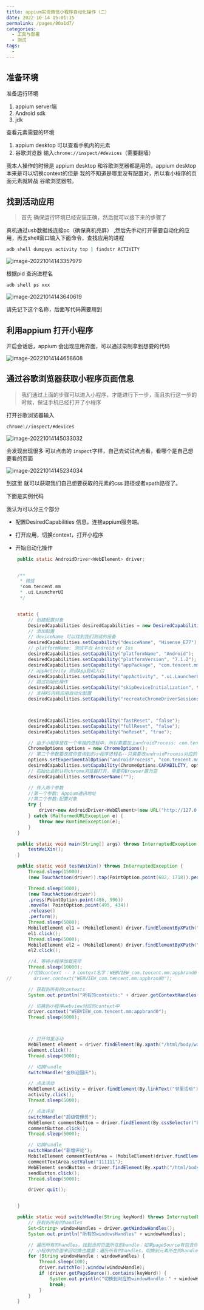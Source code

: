 ```yaml
---
title: appium实现微信小程序自动化操作（二）
date: 2022-10-14 15:01:15
permalink: /pages/80a1d7/
categories:
  - 工具与部署
  - 测试
tags:
  - 
---
```

## 准备环境

准备运行环境

1. appium server端
2. Android sdk
3. jdk

查看元素需要的环境

1. appium desktop 可以查看手机内的元素
2. 谷歌浏览器 输入`chrome://inspect/#devices`（需要翻墙）



我本人操作的时候是 appium desktop 和谷歌浏览器都是用的，appium desktop 本来是可以切换context的但是 我的不知道是哪里没有配置对，所以看小程序的页面元素就转战 谷歌浏览器啦。



## 找到活动应用

> 首先 确保运行环境已经安装正确，然后就可以接下来的步骤了

真机通过usb数据线连接pc（确保真机亮屏） ,然后先手动打开需要自动化的应用，再去shell窗口输入下面命令，查找应用的进程

```sh
adb shell dumpsys activity top | findstr ACTIVITY
```

![image-20221014143357979](https://img.ggball.top/img/image-20221014143357979.png?picGo)

根据pid 查询进程名

```sh
adb shell ps xxx
```

![image-20221014143640619](https://img.ggball.top/img/image-20221014143640619.png?picGo)

请先记下这个名称，后面写代码需要用到



## 利用appium 打开小程序

开启会话后，appium 会出现应用界面，可以通过录制拿到想要的代码

![image-20221014144658608](https://img.ggball.top/img/image-20221014144658608.png?picGo)

## 通过谷歌浏览器获取小程序页面信息

> 我们通过上面的步骤可以进入小程序，才能进行下一步，而且执行这一步的时候，保证手机已经打开了小程序

打开谷歌浏览器输入

```sh
chrome://inspect/#devices
```

![image-20221014145033032](https://img.ggball.top/img/image-20221014145033032.png?picGo)

会发现出现很多 可以点击的 `inspect`字样，自己去试试点点看，看哪个是自己想要看的页面

![image-20221014145234034](https://img.ggball.top/img/image-20221014145234034.png?picGo)

到这里 就可以获取我们自己想要获取的元素的css 路径或者xpath路径了。



下面是实例代码

我认为可以分三个部分

- 配置DesiredCapabilities 信息，连接appium服务端。

- 打开应用，切换context，打开小程序

- 开始自动化操作

```java
    public static AndroidDriver<WebElement> driver;


    /**
     * 微信
     *com.tencent.mm
     * .ui.LauncherUI
     */


    static {
        // 创建配置对象
        DesiredCapabilities desiredCapabilities = new DesiredCapabilities();
        // 添加配置
        // deviceName 可以找到我们测试的设备
        desiredCapabilities.setCapability("deviceName", "Hisense_E77");
        // platformName: 测试平台 Android or Ios
        desiredCapabilities.setCapability("platformName", "Android");
        desiredCapabilities.setCapability("platformVersion", "7.1.2");
        desiredCapabilities.setCapability("appPackage", "com.tencent.mm");
        // appActivity 测试App启动入口
        desiredCapabilities.setCapability("appActivity", ".ui.LauncherUI");
        // 跳过初始化操作
        desiredCapabilities.setCapability("skipDeviceInitialization", true);
        // 支持X5内核应用自动化配置
        desiredCapabilities.setCapability("recreateChromeDriverSessions", true);



        desiredCapabilities.setCapability("fastReset", "false");
        desiredCapabilities.setCapability("fullReset", "false");
        desiredCapabilities.setCapability("noReset", "true");

        // 由于小程序是在一个单独的进程中，所以需要加上androidProcess: com.tencent.mm:appbrand0
        ChromeOptions options = new ChromeOptions();
        // 第二个参数要改成你查询到的小程序进程名--只需要改androidProcess对应的值-查询到的微信小程序的进程名
        options.setExperimentalOption("androidProcess", "com.tencent.mm:appbrand0");
        desiredCapabilities.setCapability(ChromeOptions.CAPABILITY, options);
        // 初始化会默认将chrome浏览器打开，需要将Browser置为空
        desiredCapabilities.setBrowserName("");

        // 传入两个参数
        //第一个参数: Appium通讯地址
        //第二个参数:配置对象
        try {
            driver=new AndroidDriver<WebElement>(new URL("http://127.0.0.1:4723/wd/hub"),desiredCapabilities);
        } catch (MalformedURLException e) {
            throw new RuntimeException(e);
        }
    }

    public static void main(String[] args) throws InterruptedException {
        testWeiXin();
    }

    public static void testWeiXin() throws InterruptedException {
        Thread.sleep(15000);
        (new TouchAction(driver)).tap(PointOption.point(682, 1718)).perform();

        Thread.sleep(5000);
        (new TouchAction(driver))
        .press(PointOption.point(486, 996))
        .moveTo( PointOption.point(495, 434))
        .release()
        .perform();
        Thread.sleep(5000);
        MobileElement el1 = (MobileElement) driver.findElementByXPath("//android.widget.FrameLayout[@content-desc=\"当前所在页面,与的聊天\"]/android.widget.FrameLayout/android.widget.LinearLayout/android.widget.FrameLayout/android.view.ViewGroup/android.widget.FrameLayout[1]/android.widget.FrameLayout/android.widget.FrameLayout/com.tencent.mm.ui.mogic.WxViewPager/android.widget.FrameLayout/android.widget.RelativeLayout/android.widget.ListView/android.widget.LinearLayout[9]/android.widget.LinearLayout/android.widget.LinearLayout[1]/android.widget.LinearLayout/android.widget.LinearLayout/android.widget.LinearLayout/android.widget.LinearLayout/android.widget.LinearLayout/android.widget.TextView");
        el1.click();
        Thread.sleep(5000);
        MobileElement el2 = (MobileElement) driver.findElementByXPath("//android.widget.FrameLayout[@content-desc=\"当前所在页面,小程序\"]/android.widget.FrameLayout/android.widget.FrameLayout/android.widget.LinearLayout/android.widget.FrameLayout/android.view.ViewGroup/android.widget.FrameLayout[2]/android.widget.FrameLayout[1]/android.support.v7.widget.RecyclerView/android.widget.RelativeLayout[1]/android.widget.LinearLayout/android.widget.LinearLayout/android.widget.FrameLayout/android.widget.TextView");
        el2.click();

        //4、等待小程序加载完毕
        Thread.sleep(10000);
        //切换context -- 》 context名字：WEBVIEW_com.tencent.mm:appbrand0
//        driver.context("WEBVIEW_com.tencent.mm:appbrand0");

        // 获取到所有的contexts
        System.out.println("所有的contexts:" + driver.getContextHandles());

        // 切换到小程序webview对应的context中
        driver.context("WEBVIEW_com.tencent.mm:appbrand0");
        Thread.sleep(6000);



        // 打开邻里活动
        WebElement element = driver.findElement(By.xpath("/html/body/wx-view/wx-view/wx-h-mescroll-uni/wx-mescroll-uni/wx-view/wx-scroll-view/div/div[1]/div/wx-view/wx-view/wx-view[2]/wx-aplication-tabs/wx-view/wx-view/wx-view[2]/wx-view/wx-u-icon/wx-view/wx-image/div"));
        element.click();
        Thread.sleep(5000);

        // 切换handle
        switchHandle("金秋迎国庆");

        // 点击活动
        WebElement activity = driver.findElement(By.linkText("邻里活动"));
        activity.click();
        Thread.sleep(5000);

        // 点击评论
        switchHandle("超级管理员");
        WebElement commentButton = driver.findElement(By.cssSelector("body > wx-view > wx-view.btn.data-v-b5c4fe52 > wx-u-button.btn-comment.data-v-b5c4fe52 > wx-button"));
        commentButton.click();
        Thread.sleep(5000);

        // 切换handle
        switchHandle("新增评论");
        MobileElement commentTextArea = (MobileElement)driver.findElement(By.xpath("/html/body/wx-view/wx-view[1]/wx-u-field/wx-view/wx-view/wx-view[2]/wx-view[1]/wx-textarea"));
        commentTextArea.setValue("111111");
        WebElement sendButton = driver.findElement(By.xpath("/html/body/wx-view/wx-view[2]/wx-u-button[2]/wx-button"));
        sendButton.click();
        Thread.sleep(5000);

        driver.quit();


    }

    public static void switchHandle(String keyWord) throws InterruptedException {
        // 获取到所有的handles
        Set<String> windowHandles = driver.getWindowHandles();
        System.out.println("所有的windowsHandles" + windowHandles);

        // 遍历所有的handles，找到当前页面所在的handle：如果pageSource有包含你想要的元素，就是所要找的handle
        // 小程序的页面来回切换也需要：遍历所有的handles，切换到元素所在的handle
        for (String windowHandle : windowHandles) {
            Thread.sleep(100);
            driver.switchTo().window(windowHandle);
            if (driver.getPageSource().contains(keyWord)) {
                System.out.println("切换到对应的windowHandle：" + windowHandle);
                break;
            }
        }
    }
```

